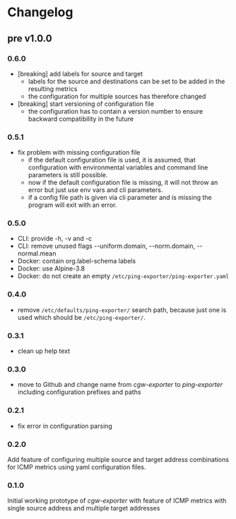 # Changelog

## pre v1.0.0

### 0.6.0

* [breaking] add labels for source and target
  * labels for the source and destinations can be set
    to be added in the resulting metrics
  * the configuration for multiple sources has therefore changed
* [breaking] start versioning of configuration file
  * the configuration has to contain a version number to ensure backward compatibility
    in the future

### 0.5.1

* fix problem with missing configuration file
  * if the default configuration file is used, it is assumed, that
    configuration with environmental variables and command line
    parameters is still possible.
  * now if the default configuration file is missing, it will not throw
    an error but just use env vars and cli parameters.
  * if a config file path is given via cli parameter and is missing
    the program will exit with an error.

### 0.5.0

* CLI: provide -h, -v and -c <config-file>
* CLI: remove unused flags --uniform.domain, --norm.domain, --normal.mean
* Docker: contain org.label-schema labels
* Docker: use Alpine-3.8
* Docker: do not create an empty `/etc/ping-exporter/ping-exporter.yaml`

### 0.4.0

* remove `/etc/defaults/ping-exporter/` search path, because just one
  is used which should be `/etc/ping-exporter/`.

### 0.3.1

* clean up help text

### 0.3.0

* move to Github and change name from *cgw-exporter* to *ping-exporter* including
  configuration prefixes and paths

### 0.2.1

* fix error in configuration parsing

### 0.2.0

Add feature of configuring multiple source and target address combinations for
ICMP metrics using yaml configuration files.

### 0.1.0

Initial working prototype of *cgw-exporter* with feature of ICMP metrics with
single source address and multiple target addresses
